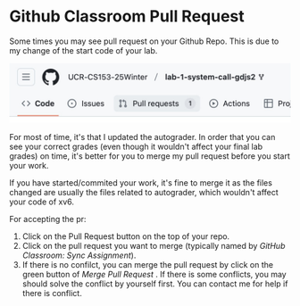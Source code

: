# Github Classroom Pull Request

Some times you may see pull request on your Github Repo. This is due to my change of the start code of your lab. 

![pull request](./imgs/pr.jpg)

For most of time, it's that I updated the autograder. In order that you can see your correct grades (even though it wouldn't affect your final lab grades) on time, it's better for you to merge my pull request before you start your work. 

If you have started/commited your work, it's fine to merge it as the files changed are usually the files related to autograder, which wouldn't affect your code of xv6.

For accepting the pr:

1. Click on the Pull Request button on the top of your repo. 
2. Click on the pull request you want to merge (typically named by *GitHub Classroom: Sync Assignment*). 
3. If there is no confilct, you can merge the pull request by click on the green button of *Merge Pull Request* . If there is some conflicts, you may should solve the conflict by yourself first. You can contact me for help if there is conflict. 

